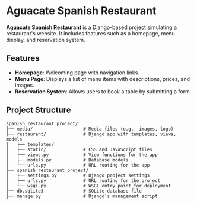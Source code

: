 # Aguacate Spanish Restaurant

**Aguacate Spanish Restaurant** is a Django-based project simulating a restaurant's website. It includes features such as a homepage, menu display, and reservation system.

## Features

- **Homepage**: Welcoming page with navigation links.
- **Menu Page**: Displays a list of menu items with descriptions, prices, and images.
- **Reservation System**: Allows users to book a table by submitting a form.

## Project Structure

```plaintext
spanish_restaurant_project/
├── media/                   # Media files (e.g., images, logo)
├── restaurant/              # Django app with templates, views, models
│   ├── templates/
│   ├── static/              # CSS and JavaScript files
│   ├── views.py             # View functions for the app
│   ├── models.py            # Database models
│   └── urls.py              # URL routing for the app
├── spanish_restaurant_project/
│   ├── settings.py          # Django project settings
│   ├── urls.py              # URL routing for the project
│   └── wsgi.py              # WSGI entry point for deployment
├── db.sqlite3               # SQLite database file
├── manage.py                # Django's management script
